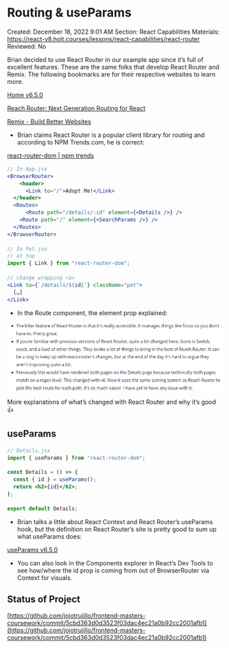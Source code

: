 # Routing & useParams

Created: December 18, 2022 9:01 AM
Section: React Capabilities
Materials: https://react-v8.holt.courses/lessons/react-capabilities/react-router
Reviewed: No

Brian decided to use React Router in our example app since it’s full of excellent features. These are the same folks that develop React Router and Remix. The following bookmarks are for their respective websites to learn more.

[Home v6.5.0](https://reacttraining.com/react-router/)

[Reach Router: Next Generation Routing for React](https://reach.tech/router/)

[Remix - Build Better Websites](https://remix.run/)

- Brian claims React Router is a popular client library for routing and according to NPM Trends.com, he is correct:

[react-router-dom | npm trends](https://npmtrends.com/react-router-dom)

```jsx
// In App.jsx
<BrowserRouter>
	<header>
	  <Link to="/">Adopt Me!</Link>
  </header>
  <Routes>
	  <Route path="/details/:id" element={<Details />} />
    <Route path="/" element={<SearchParams />} />
  </Routes>
</BrowserRouter>

// In Pet.jsx
// at top
import { Link } from "react-router-dom";

// change wrapping <a>
<Link to={`/details/${id}`} className="pet">
  […]
</Link>
```

- In the Route component, the element prop explained:

[](https://reactrouter.com/docs/en/v6/upgrading/v5#advantages-of-route-element)

![More explanations of what’s changed with React Router and why it’s good 👍](Routing%20&%20useParams%20c528bb8d3e04457787a326e30e44359f/Untitled.png)

More explanations of what’s changed with React Router and why it’s good 👍

## useParams

```jsx
// Details.jsx
import { useParams } from "react-router-dom";

const Details = () => {
  const { id } = useParams();
  return <h2>{id}</h2>;
};

export default Details;
```

- Brian talks a little about React Context and React Router’s useParams hook, but the definition on React Router’s site is pretty good to sum up what useParams does:

[useParams v6.5.0](https://reactrouter.com/en/main/hooks/use-params)

- You can also look in the Components explorer in React’s Dev Tools to see how/where the id prop is coming from out of BrowserRouter via Context for visuals.

## Status of Project

[https://github.com/jojotrujillo/frontend-masters-coursework/commit/5cbd363d0d3523f03dac4ec21a0b92cc2001afb1](https://github.com/jojotrujillo/frontend-masters-coursework/commit/5cbd363d0d3523f03dac4ec21a0b92cc2001afb1)